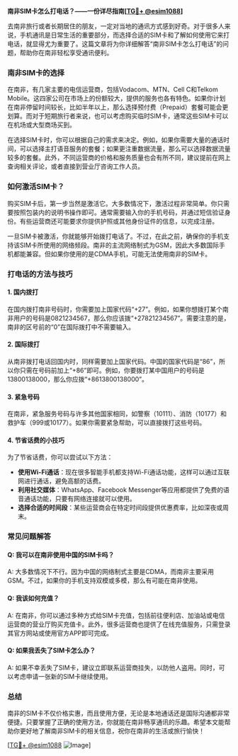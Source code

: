 **南非SIM卡怎么打电话？——一份详尽指南[[TG💪+ @esim1088](https://t.me/s/esim1088)]**

去南非旅行或者长期居住的朋友，一定对当地的通讯方式感到好奇。对于很多人来说，手机通讯是日常生活的重要部分，而选择合适的SIM卡和了解如何使用它来打电话，就显得尤为重要了。这篇文章将为你详细解答“南非SIM卡怎么打电话”的问题，帮助你在南非轻松享受通讯便利。

### 南非SIM卡的选择

在南非，有几家主要的电信运营商，包括Vodacom、MTN、Cell C和Telkom Mobile。这四家公司在市场上的份额较大，提供的服务也各有特色。如果你计划在南非停留时间较长，比如半年以上，那么选择预付费（Prepaid）套餐可能会更划算。而对于短期旅行者来说，也可以考虑购买临时SIM卡，通常这些SIM卡可以在机场或大型商场买到。

在选择SIM卡时，你可以根据自己的需求来决定。例如，如果你需要大量的通话时间，可以选择主打语音服务的套餐；如果更注重数据流量，那么可以选择数据流量较多的套餐。此外，不同运营商的价格和服务质量也会有所不同，建议提前在网上查询相关评论，或者直接到营业厅咨询工作人员。

### 如何激活SIM卡？

购买SIM卡后，第一步当然是激活它。大多数情况下，激活过程非常简单。你只需要按照包装内的说明书操作即可。通常需要输入你的手机号码，并通过短信验证身份。有些运营商还可能要求你提供护照或其他身份证件的信息，以完成注册。

一旦SIM卡被激活，你就能够开始拨打电话了。不过，在此之前，确保你的手机支持该SIM卡所使用的网络频段。南非的主流网络制式为GSM，因此大多数国际手机都能兼容。但如果你使用的是CDMA手机，可能无法使用南非的SIM卡。

### 打电话的方法与技巧

#### 1. 国内拨打

在国内拨打南非号码时，你需要加上国家代码“+27”。例如，如果你想拨打某个南非用户的号码是0821234567，那么你应该拨“+27821234567”。需要注意的是，南非的区号前的“0”在国际拨打中不需要输入。

#### 2. 国际拨打

从南非拨打电话回国内时，同样需要加上国家代码。中国的国家代码是“86”，所以你只需在号码前加上“+86”即可。例如，你要拨打某中国用户的号码是13800138000，那么你应拨“+8613800138000”。

#### 3. 紧急号码

在南非，紧急服务号码与许多其他国家相同，如警察（10111）、消防（10177）和救护车（999或10177）。如果你需要紧急帮助，可以直接拨打这些号码。

#### 4. 节省话费的小技巧

为了节省话费，你可以尝试以下方法：
- **使用Wi-Fi通话**：现在很多智能手机都支持Wi-Fi通话功能，这样可以通过互联网进行通话，避免高额的话费。
- **利用社交媒体**：WhatsApp、Facebook Messenger等应用都提供了免费的语音通话功能，只要有网络连接就可以使用。
- **选择合适的时间段**：某些运营商会在特定时间段提供优惠费率，比如深夜或周末。

### 常见问题解答

#### Q: 我可以在南非使用中国的SIM卡吗？
A: 大多数情况下不行。因为中国的网络制式主要是CDMA，而南非主要采用GSM。不过，如果你的手机支持双模或多模，那么有可能在南非使用。

#### Q: 我该如何充值？
A: 在南非，你可以通过多种方式给SIM卡充值，包括前往便利店、加油站或电信运营商的营业厅购买充值卡。此外，很多运营商也提供了在线充值服务，只需登录其官方网站或使用官方APP即可完成。

#### Q: 如果我丢失了SIM卡怎么办？
A: 如果不幸丢失了SIM卡，建议立即联系运营商挂失，以防他人盗用。同时，可以考虑申请一张新的SIM卡继续使用。

### 总结

南非的SIM卡不仅价格实惠，而且使用方便，无论是本地通话还是国际沟通都非常便捷。只要掌握了正确的使用方法，你就能在南非畅享通讯的乐趣。希望本文能帮助你更好地了解南非SIM卡的相关信息，祝你在南非的生活或旅行愉快！

[[TG💪+ @esim1088](https://t.me/s/esim1088) ![Image](https://i.postimg.cc/4NQfJmqS/Snipaste-2025-05-13-00-14-12.png)]